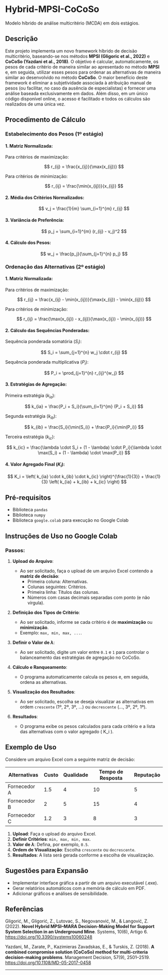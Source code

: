 # Hybrid-MPSI-CoCoSo
Modelo híbrido de análise multicritério (MCDA) em dois estágios.

## Descrição
Este projeto implementa um novo framework híbrido de decisão multicritério, baseando-se nos métodos **MPSI (Gligoric et al., 2022)** e **CoCoSo (Yazdani et al., 2018)**. O objetivo é calcular, automaticamente, os pesos de cada critério de maneira similar ao apresentado no método **MPSI** e, em seguida, utilizar esses pesos para ordenar as alternativas de maneira similar ao desenvolvido no método **CoCoSo**.
O maior benefício deste framework é eliminar a subjetividade associada à atribuição manual de pesos (ou facilitar, no caso da ausência de especialistas) e fornecer uma análise baseada exclusivamente em dados. Além disso, em um único código disponível online, o acesso é facilitado e todos os cálculos são realizados de uma única vez.

## Procedimento de Cálculo
### Estabelecimento dos Pesos (1º estágio)
#### 1. Matriz Normalizada:
Para critérios de maximização:

$$
r_{ij} = \frac{x_{ij}}{\max(x_{ij})}
$$

Para critérios de minimização:

$$
r_{ij} = \frac{\min(x_{ij})}{x_{ij}}
$$
#### 2. Média dos Critérios Normalizados:
$$
v_j = \frac{1}{m} \sum_{i=1}^{m} r_{ij}
$$
#### 3. Variância de Preferência:
$$
p_j = \sum_{i=1}^{m} (r_{ij} - v_j)^2
$$
#### 4. Cálculo dos Pesos:
$$
w_j = \frac{p_j}{\sum_{j=1}^{n} p_j}
$$

### Ordenação das Alternativas (2º estágio)
#### 1. Matriz Normalizada:

Para critérios de maximização:

$$
r_{ij} = \frac{x_{ij} - \min(x_{ij})}{\max(x_{ij}) - \min(x_{ij})}
$$

Para critérios de minimização:

$$
r_{ij} = \frac{\max(x_{ij}) - x_{ij}}{\max(x_{ij}) - \min(x_{ij})}
$$

#### 2.	Cálculo das Sequências Ponderadas:

Sequência ponderada somatória ($S_i$):

$$
S_i = \sum_{j=1}^{n} w_j \cdot r_{ij}
$$

Sequência ponderada multiplicativa ($P_i$):

$$
P_i = \prod_{j=1}^{n} r_{ij}^{w_j}
$$

#### 3. Estratégias de Agregação:

Primeira estratégia ($k_{ia}$):

$$
k_{ia} = \frac{P_i + S_i}{\sum_{i=1}^{m} (P_i + S_i)}
$$

Segunda estratégia ($k_{ib}$):

$$
k_{ib} = \frac{S_i}{\min(S_i)} + \frac{P_i}{\min(P_i)}
$$

Terceira estratégia ($k_{ic}$):

$$
k_{ic} = \frac{\lambda \cdot S_i + (1 - \lambda) \cdot P_i}{\lambda \cdot \max(S_i) + (1 - \lambda) \cdot \max(P_i)}
$$

#### 4. Valor Agregado Final ($K_i$):

$$
K_i = \left( k_{ia} \cdot k_{ib} \cdot k_{ic} \right)^{\frac{1}{3}} + \frac{1}{3} \left( k_{ia} + k_{ib} + k_{ic} \right)
$$


## Pré-requisitos
- Biblioteca `pandas`
- Biblioteca `numpy`
- Biblioteca `google.colab` para execução no Google Colab

## Instruções de Uso no Google Colab

### Passos:
1. **Upload do Arquivo**:
   - Ao ser solicitado, faça o upload de um arquivo Excel contendo a **matriz de decisão**:
     - Primeira coluna: Alternativas.
     - Colunas seguintes: Critérios.
     - Primeira linha: Títulos das colunas.
     - Números com casas decimais separadas com ponto (e não vírgula).

2. **Definição dos Tipos de Critério**:
   - Ao ser solicitado, informe se cada critério é de **maximização** ou **minimização**.
   - Exemplo: `max, min, max, ...`.

3. **Definir o Valor de $\lambda$**:
   - Ao ser solicitado, digite um valor entre `0.1` e `1` para controlar o balanceamento das estratégias de agregação no CoCoSo.

4. **Cálculo e Ranqueamento**:
   - O programa automaticamente calcula os pesos e, em seguida, ordena as alternativas.

5. **Visualização dos Resultados**:
   - Ao ser solicitado, escolha se deseja visualizar as alternativas em ordem `crescente` (1º, 2º, 3º, ...) ou `decrescente` (..., 3º, 2º, 1º).

6. **Resultados**:
   - O programa exibe os pesos calculados para cada critério e a lista das alternativas com o valor agregado \( K_i \).

## Exemplo de Uso
Considere um arquivo Excel com a seguinte matriz de decisão:

| Alternativas | Custo   | Qualidade | Tempo de Resposta | Reputação  |
|--------------|---------|-----------|-------------------|------------|
| Fornecedor A | 1.5     | 4         | 10                | 5          |
| Fornecedor B | 2       | 5         | 15                | 4          |
| Fornecedor C | 1.2     | 3         | 8                 | 3          |

1. **Upload**: Faça o upload do arquivo Excel.
2. **Definir Critérios**: `min, max, min, max`.
3. **Valor de $\lambda$**: Defina, por exemplo, `0.5`.
4. **Ordem de Visualização**: Escolha `crescente` ou `decrescente`.
5. **Resultados**: A lista será gerada conforme a escolha de visualização.

## Sugestões para Expansão
- Implementar interface gráfica a partir de um arquivo executável (.exe).
- Gerar relatórios automáticos com a memória de cálculo em PDF.
- Adicionar gráficos e análises de sensibilidade.

## Referências
Gligorić, M., Gligorić, Z., Lutovac, S., Negovanović, M., & Langović, Z. (2022). **Novel Hybrid MPSI–MARA Decision-Making Model for Support System Selection in an Underground Mine**. Systems, 10(6), Artigo 6. https://doi.org/10.3390/systems10060248

Yazdani, M., Zarate, P., Kazimieras Zavadskas, E., & Turskis, Z. (2018). **A combined compromise solution (CoCoSo) method for multi-criteria decision-making problems**. Management Decision, 57(9), 2501–2519. https://doi.org/10.1108/MD-05-2017-0458

---
